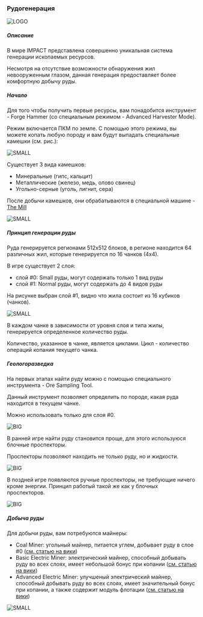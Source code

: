 ### Рудогенерация

![LOGO](https://cdn.discordapp.com/attachments/916393114166525974/928074818505560064/111.png)

##### Описание

В мире IMPACT представлена совершенно уникальная система генерации ископаемых ресурсов.

Несмотря на отсутствие возможности обнаружения жил невооруженным глазом, данная генерация предоставляет более комфортную добычу руды.

##### Начало

Для того чтобы получить первые ресурсы, вам понадобится инструмент - Forge Hammer (со специальным режимом - Advanced Harvester Mode).

Режим включается ПКМ по земле.
С помощью этого режима, вы можете копать любую породу и вам будут выпадать специальные камешки (см. рис.):

![SMALL](https://cdn.discordapp.com/attachments/916393114166525974/946019723617914910/unknown.png)

Существует 3 вида камешков:

- Минеральные (гипс, кальцит)
- Металлические (железо, медь, олово свинец)
- Угольно-серные (уголь, лигнит, сера)

После добычи камешков, они обрабатываются в специальной машине - [The Mill](#/machines#themill)

![SMALL](https://cdn.discordapp.com/attachments/916393114166525974/946022528411893770/unknown.png)

##### Принцип генерации руды

Руда генерируется регионами 512x512 блоков, в регионе находится 64 различных жил, которые генерируется по 16 чанков (4х4).

В игре существует 2 слоя:
- слой #0: Small руды, могут содержать только 1 вид руды
- слой #1: Normal руды, могут содержать до 4 видов руды

На рисунке выбран слой #1, видно что жила состоит из 16 кубиков (чанков).

![SMALL](https://cdn.discordapp.com/attachments/916393114166525974/928061128100184124/unknown.png)

В каждом чанке в зависимости от уровня слоя и типа жилы, генерируется определенное количество руды.

Количество, указанное в чанке, является циклами. Цикл - количество операций копания текущего чанка.

##### Геологоразведка

На первых этапах найти руду можно с помощью специального инструмента - Ore Sampling Tool.

Данный инструмент позволяет определить по породе, какая руда находится в текущем чанке.

Можно использовать только для слоя #0.

![BIG](https://i.imgur.com/baAOsHM.gif)

В ранней игре найти руду становится проще, для этого используюся блочные проспекторы.

Проспекторы позволяют находить не только руду, но и жидкости.

![BIG](https://i.imgur.com/mlj29PP.gif)

В поздней игре появляются ручные проспекторы, не требующие ничего кроме энергии. Принцип работый такой же как у блочных проспекторов.

![BIG](https://i.imgur.com/dqtruf0.gif)

##### Добыча руды

Для добычи руды, вам потребуются майнеры:
- Coal Miner: угольный майнер, питается углем, добывает руду в слое #0 ([см. статью на вики](#/machines#coalminer))
- Basic Electric Miner: электрический майнер, способный добывать руду во всех слоях, имеет небольшой бонус при копании ([см. статью на вики](#/machines#basicelectricminer))
- Advanced Electric Miner: улучшеный электрический майнер, способный добывать руду во всех слоях, имеет значительный бонус при копании, а также содержит модуль флотации ([см. статью на вики](#/machines#advancedelectricminer))

![SMALL](https://cdn.discordapp.com/attachments/916393114166525974/928070934580068462/unknown.png)
